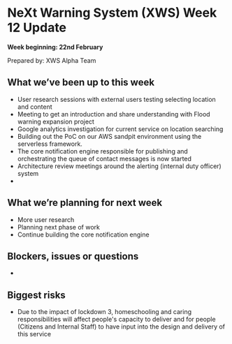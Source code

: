 # NeXt Warning System (XWS) Week 12 Update
**Week beginning: 22nd February** 

Prepared by: XWS Alpha Team

## What we’ve been up to this week

* User research sessions with external users testing selecting location and content
* Meeting to get an introduction and share understanding with Flood warning expansion project
* Google analytics investigation for current service on location searching
* Building out the PoC on our AWS sandpit environment using the serverless framework.
* The core notification engine responsible for publishing and orchestrating the queue of contact messages is now started
* Architecture review meetings around the alerting (internal duty officer) system
* 

## What we’re planning for next week

* More user research
* Planning next phase of work
* Continue building the core notification engine

## Blockers, issues or questions

* 

## Biggest risks

* Due to the impact of lockdown 3, homeschooling and caring responsibilities will affect people's capacity to deliver and for people (Citizens and Internal Staff) to have input into the design and delivery of this service
